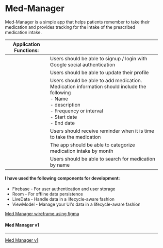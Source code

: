 # Med-Manager

Med-Manager is a simple app that helps patients remember  to take their medication and provides tracking for the intake of the prescribed medication intake.

| Application Functions:  |   |
|---|---|
|   |  Users should be able to signup / login with Google social authentication  |
|   |  Users should be able to update their profile |
|   |  Users should be able to add medication. Medication information should include the following <br/> - Name <br/> - description  <br/> - Frequency or interval <br/> - Start date <br/> - End date |
|   |  Users should receive reminder when it is time to take the medication  |
|   | The app should be able to categorize medication intake by month  |
|   | Users should be able to search for medication by name  |

#### I have used the following components for development:

* Firebase - For user authentication and user storage
* Room - For offline data persistence
* LiveData - Handle data in a lifecycle-aware fashion 
* ViewModel - Manage your UI's data in a lifecycle-aware fashion

[Med Manager wireframe using figma](https://www.figma.com/file/Z42GOwG7wzbkRHkk3WG83Hvt/Med-Manager "Figma wireframe")


#### Med Manager v1
---
[Med Manager v1](https://github.com/natintosh/Med-Manager-v1 "Med Manager v1")
